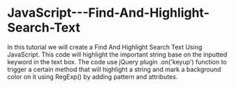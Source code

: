 # JavaScript---Find-And-Highlight-Search-Text
In this tutorial we will create a Find And Highlight Search Text Using JavaScript. This code will highlight the important string base on the inputted keyword in the text box. The code use jQuery plugin .on('keyup') function to trigger a certain method that will highlight a string and mark a background color on it using RegExp() by adding pattern and attributes.
